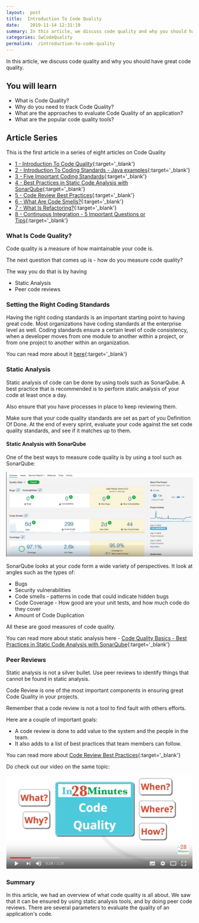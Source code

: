 ```yaml
---
layout:  post
title:  Introduction To Code Quality
date:    2019-11-14 12:31:19
summary: In this article, we discuss code quality and why you should have great code quality. 
categories: SwCodeQuality
permalink:  /introduction-to-code-quality
---
```


In this article, we discuss code quality and why you should have great code quality.

## You will learn
- What is Code Quality?
- Why do you need to track Code Quality?
- What are the approaches to evaluate Code Quality of an application?
- What are the popular code quality tools? 

## Article Series

This is the first article in a series of eight articles on Code Quality
- [1 - Introduction To Code Quality](/introduction-to-code-quality){:target='_blank'}
- [2 - Introduction To Coding Standards - Java examples](/coding-standards-with-java-examples){:target='_blank'}
- [3 - Five Important Coding Standards](/code-quality-five-important-coding-standards){:target='_blank'}
- [4 - Best Practices in Static Code Analysis with SonarQube](/static-code-analysis-and-code-quality-best-practices-sonarqube){:target='_blank'}
- [5 - Code Review Best Practices](/code-review-best-practices){:target='_blank'}
- [6 - What Are Code Smells?](/code-quality-code-smells){:target='_blank'}
- [7 - What Is Refactoring?](/code-quality-basics-introduction-to-refactoring){:target='_blank'}
- [8 - Continuous Integration - 5 Important Questions or Tips](/five-tips-on-continuous-integration-best-practices){:target='_blank'}

### What Is Code Quality?

Code quality is a measure of how maintainable your code is. 

The next question that comes up is - how do you measure code quality? 

The way you do that is by having 
* Static Analysis
* Peer code reviews

### Setting the Right Coding Standards

Having the right coding standards is an important starting point to having great code. Most organizations have coding standards at the enterprise level as well. Coding standards ensure a certain level of code consistency, when a developer moves from one module to another within a project, or from one project to another within an organization.  

You can read more about it [here](/coding-standards-with-java-examples){:target='_blank'}


### Static Analysis

Static analysis of code can be done by using tools such as SonarQube. A best practice that is recommended is to perform static analysis of your code at least once a day. 

Also ensure that you have processes in place to keep reviewing them. 

Make sure that your code quality standards are set as part of you Definition Of Done. At the end of every sprint, evaluate your code against the set code quality standards, and see if it matches up to them. 


#### Static Analysis with SonarQube

One of the best ways to measure code quality is by using a tool such as SonarQube:

![image info](images/Capture-079-02.png)

SonarQube looks at your code form a wide variety of perspectives. It look at angles such as the types of:
* Bugs
* Security vulnerabilities
* Code smells - patterns in code that could indicate hidden bugs
* Code Coverage - How good are your unit tests, and how much code do they cover
* Amount of Code Duplication

All these are good measures of code quality. 

You can read more about static analysis here - [Code Quality Basics - Best Practices in Static Code Analysis with SonarQube](/static-code-analysis-and-code-quality-best-practices-sonarqube){:target='_blank'}

### Peer Reviews

Static analysis is not a silver bullet. Use peer reviews to identify things that cannot be found in static analysis.

Code Review is one of the most important components in ensuring great Code Quality in your projects.

Remember that a code review is not a tool to find fault with others efforts. 

Here are a couple of important goals:
- A code review is done to add value to the system and the people in the team. 
- It also adds to a list of best practices that team members can follow.

You can read more about [Code Review Best Practices](/code-review-best-practices){:target='_blank'}

Do check out our video on the same topic:

[![image info](images/Capture-079-01.png)](https://www.youtube.com/watch?v=aGQda_tlfdw)

### Summary

In this article, we had an overview of what code quality is all about. We saw that it can be ensured by using static analysis tools, and by doing peer code reviews. There are several parameters to evaluate the quality of an application's code.

